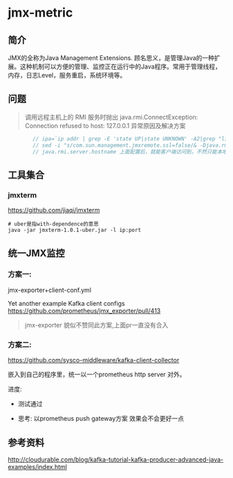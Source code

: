 # jmx-metric

## 简介
JMX的全称为Java Management Extensions. 顾名思义，是管理Java的一种扩展。这种机制可以方便的管理、监控正在运行中的Java程序。常用于管理线程，内存，日志Level，服务重启，系统环境等。


## 问题

> 调用远程主机上的 RMI 服务时抛出 java.rmi.ConnectException: Connection refused to host: 127.0.0.1 异常原因及解决方案

```java
        // ipa=`ip addr | grep -E 'state UP|state UNKNOWN' -A2|grep "link/ether" -A1|grep eth| tail -n1 | awk '{print $2}' | cut -f1 -d '/'`
        // sed -i "s/com.sun.management.jmxremote.ssl=false/& -Djava.rmi.server.hostname=$ipa/g" kafka-run-class.sh
        // java.rmi.server.hostname 上面配置后，就能客户端访问到，不然只能本地访问
```

## 工具集合
### jmxterm
https://github.com/jiaqi/jmxterm

```shell script
# uber是指with-dependence的意思
java -jar jmxterm-1.0.1-uber.jar -l ip:port
```

## 统一JMX监控

### 方案一:

jmx-exporter+client-conf.yml

Yet another example Kafka client configs
https://github.com/prometheus/jmx_exporter/pull/413

> jmx-exporter 貌似不赞同此方案,上面pr一直没有合入

### 方案二:
https://github.com/sysco-middleware/kafka-client-collector

嵌入到自己的程序里，统一以一个prometheus http server 对外。

进度:

- 测试通过

- 思考: 以prometheus push gateway方案 效果会不会更好一点

## 参考资料
http://cloudurable.com/blog/kafka-tutorial-kafka-producer-advanced-java-examples/index.html